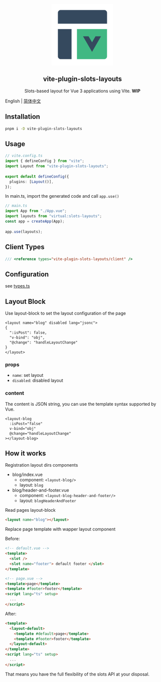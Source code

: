 <p align="center">
  <img width="200" src="./assets/logo.svg" alt="logo of vite-plugin-slots-layouts repository">
</p>

<h2 align='center'>vite-plugin-slots-layouts</h2>

<p align="center">Slots-based layout for Vue 3 applications using Vite. <strong>WIP</strong>
</p>

English | [简体中文](./README.zhCN.md)

## Installation

```bash
pnpm i -D vite-plugin-slots-layouts
```

## Usage

```ts
// vite.config.ts
import { defineConfig } from "vite";
import Layout from "vite-plugin-slots-layouts";

export default defineConfig({
  plugins: [Layout()],
});
```

In main.ts, import the generated code and call `app.use()`

```ts
// main.ts
import App from "./App.vue";
import layouts from "virtual:slots-layouts";
const app = createApp(App);

app.use(layouts);
```

## Client Types

```ts
/// <reference types="vite-plugin-slots-layouts/client" />
```

## Configuration

see [types.ts](./src/types.ts)

## Layout Block

Use layout-block to set the layout configuration of the page

```vue
<layout name="blog" disabled lang="jsonc">
{
  ":isPost": false,
  "v-bind": "obj",
  "@change": "handleLayoutChange"
}
</layout>
```

### props

- `name`: set layout
- `disabled`: disabled layout

### content

The content is JSON string, you can use the template syntax supported by Vue.

```vue
<layout-blog
  :isPost="false"
  v-bind="obj"
  @change="handleLayoutChange"
></layout-blog>
```

## How it works

Registration layout dirs components

- blog/index.vue
  - component: `<layout-blog/>`
  - layout: `blog`
- blog/header-and-footer.vue
  - component: `<layout-blog-header-and-footer/>`
  - layout: `blogHeaderAndFooter`

Read pages layout-block

```html
<layout name="blog"></layout>
```

Replace page template with wapper layout component

Before:

```html
<!-- default.vue -->
<template>
  <slot />
  <slot name="footer"> default footer </slot>
</template>
```

```html
<!-- page.vue -->
<template>page</template>
<template #footer>footer</template>
<script lang="ts" setup>
  ...
</script>
```

After:

```html
<template>
  <layout-default>
    <template #default>page</template>
    <template #footer>footer</template>
  </layout-default>
</template>
<script lang="ts" setup>
  ...
</script>
```

That means you have the full flexibility of the slots API at your disposal.
